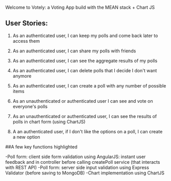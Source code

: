 Welcome to Votely: a Voting App build with the MEAN stack + Chart JS 

## User Stories:

1) As an authenticated user, I can keep my polls and come back later to access them

2) As an authenticated user, I can share my polls with friends

3) As an authenticated user, I can see the aggregate results of my polls

4) As an authenticated user, I can delete polls that I decide I don't want anymore

5) As an authenticated user, I can create a poll with any number of possible items

6) As an unauthenticated or authenticated user I can see and vote on everyone's polls

7) As an unauthenticated or authenticated user, I can see the results of polls in chart form (using ChartJS)

8) A an authenticated user, if I don't like the options on a poll, I can create a new option

##A few key functions highlighted

-Poll form: client side form validation using AngularJS: instant user feedback and in controller before calling createPoll service (that interacts with REST API)
-Poll form: server side input validation using Express Validator (before saving to MongoDB)
-Chart implementation using ChartJS
